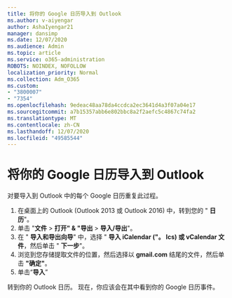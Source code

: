 ```yaml
---
title: 将你的 Google 日历导入到 Outlook
ms.author: v-aiyengar
author: AshaIyengar21
manager: dansimp
ms.date: 12/07/2020
ms.audience: Admin
ms.topic: article
ms.service: o365-administration
ROBOTS: NOINDEX, NOFOLLOW
localization_priority: Normal
ms.collection: Adm_O365
ms.custom:
- "3800007"
- "7354"
ms.openlocfilehash: 9edeac48aa78da4ccdca2ec3641d4a3f07a04e17
ms.sourcegitcommit: a7b15357abb6e802bbc8a2f2aefc5c4867c74fa2
ms.translationtype: MT
ms.contentlocale: zh-CN
ms.lasthandoff: 12/07/2020
ms.locfileid: "49585544"
---
```

# <a name="import-your-google-calendar-to-outlook"></a>将你的 Google 日历导入到 Outlook

对要导入到 Outlook 中的每个 Google 日历重复此过程。

1. 在桌面上的 Outlook (Outlook 2013 或 Outlook 2016) 中，转到您的 " **日历**"。
1. 单击 "**文件**  >  **打开" & "导出**  >  **导入/导出**"。
1. 在 " **导入和导出向导**" 中，选择 " **导入 iCalendar ("。 Ics) 或 vCalendar 文件**，然后单击 " **下一步**"。
1. 浏览到您存储提取文件的位置，然后选择以 **gmail.com** 结尾的文件，然后单击 **"确定"**。
1. 单击“**导入**”

转到你的 Outlook 日历。 现在，你应该会在其中看到你的 Google 日历事件。
